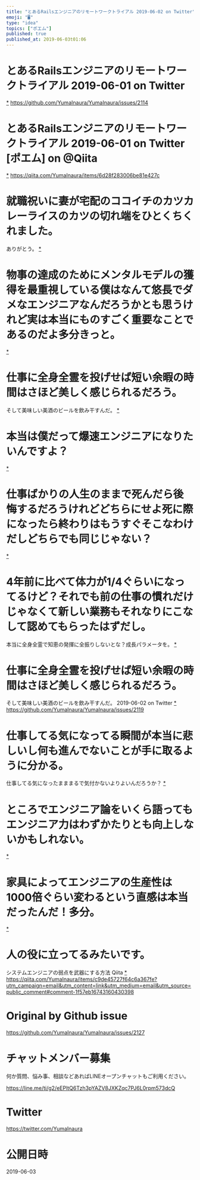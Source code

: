 ```yaml
---
title: "とあるRailsエンジニアのリモートワークトライアル 2019-06-02 on Twitter"
emoji: "🖥"
type: "idea"
topics: ["ポエム"]
published: true
published_at: 2019-06-03t01:06
---
```


# とあるRailsエンジニアのリモートワークトライアル 2019-06-01 on Twitter
 [*](https://twitter.com/YumaInaura/status/1134840882140766210")
<https://github.com/YumaInaura/YumaInaura/issues/2114>
# とあるRailsエンジニアのリモートワークトライアル 2019-06-01 on Twitter [ポエム] on @Qiita
 [*](https://twitter.com/YumaInaura/status/1134853958134951937")
<https://qiita.com/YumaInaura/items/6d28f283006be81e427c>
# 就職祝いに妻が宅配のココイチのカツカレーライスのカツの切れ端をひとくちくれました。
ありがとう。
 [*](https://twitter.com/YumaInaura/status/1134961238520131585")

# 物事の達成のためにメンタルモデルの獲得を最重視している僕はなんて悠長でダメなエンジニアなんだろうかとも思うけれど実は本当にものすごく重要なことであるのだよ多分きっと。

 [*](https://twitter.com/YumaInaura/status/1134987755581202432")

# 仕事に全身全霊を投げせば短い余暇の時間はさほど美しく感じられるだろう。
そして美味しい美酒のビールを飲み干すんだ。
 [*](https://twitter.com/YumaInaura/status/1134989003898347520")

# 本当は僕だって爆速エンジニアになりたいんですよ？
 [*](https://twitter.com/YumaInaura/status/1135016307114385409")

# 仕事ばかりの人生のままで死んだら後悔するだろうけれどどちらにせよ死に際になったら終わりはもうすぐそこなわけだしどちらでも同じじゃない？
 [*](https://twitter.com/YumaInaura/status/1135028622924832768")

# 4年前に比べて体力が1/4ぐらいになってるけど？それでも前の仕事の慣れだけじゃなくて新しい業務もそれなりにこなして認めてもらったはずだし。
本当に全身全霊で知恵の発揮に全振りしないとな？成長パラメータを。
 [*](https://twitter.com/YumaInaura/status/1135036082758676480")

# 仕事に全身全霊を投げせば短い余暇の時間はさほど美しく感じられるだろう。
そして美味しい美酒のビールを飲み干すんだ。 2019-06-02 on Twitter
 [*](https://twitter.com/YumaInaura/status/1135050937544970240")
<https://github.com/YumaInaura/YumaInaura/issues/2119>
# 仕事してる気になってる瞬間が本当に悲しいし何も進んでないことが手に取るように分かる。
仕事してる気になったまままるで気付かないよりよいんだろうか？
 [*](https://twitter.com/YumaInaura/status/1135086710860083200")

# ところでエンジニア論をいくら語ってもエンジニア力はわずかたりとも向上しないかもしれない。

 [*](https://twitter.com/YumaInaura/status/1135113176721215489")

# 家具によってエンジニアの生産性は1000倍ぐらい変わるという直感は本当だったんだ！多分。

 [*](https://twitter.com/YumaInaura/status/1135119156494290944")

# 人の役に立ってるみたいです。


システムエンジニアの弱点を武器にする方法  Qiita
 [*](https://twitter.com/YumaInaura/status/1135128863262986240")
<https://qiita.com/YumaInaura/items/c9de45727f64c6a367fe?utm_campaign=email&utm_content=link&utm_medium=email&utm_source=public_comment#comment-1f57eb16743160430398>



# Original by Github issue

https://github.com/YumaInaura/YumaInaura/issues/2127








<!-- Update From Qiita API -->

# チャットメンバー募集


何か質問、悩み事、相談などあればLINEオープンチャットもご利用ください。

https://line.me/ti/g2/eEPltQ6Tzh3pYAZV8JXKZqc7PJ6L0rpm573dcQ





# Twitter


https://twitter.com/YumaInaura


<!-- Update From Qiita API -->



# 公開日時

2019-06-03
